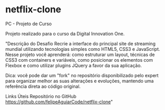 # netflix-clone

PC - Projeto de Curso

Projeto realizado para o curso da Digital Innovation One.

"Descrição do Desafio
Recrie a interface do principal site de streaming mundial utilizando tecnologias simples como HTML5, CSS3 e JavaScript. Nesse projeto você aprenderá: como estruturar um layout, técnicas de CSS3 com containers e variáveis, como posicionar os elementos com Flexbox e como utilizar plugins JQuery a favor da sua aplicação.

Dica: você pode dar um "fork" no repositório disponibilizado pelo expert para organizar melhor as suas alterações e evoluções, mantendo uma referência direta ao código original.

Links Úteis
Repositório no GitHub
https://github.com/felipeAguiarCode/netflix-clone"
